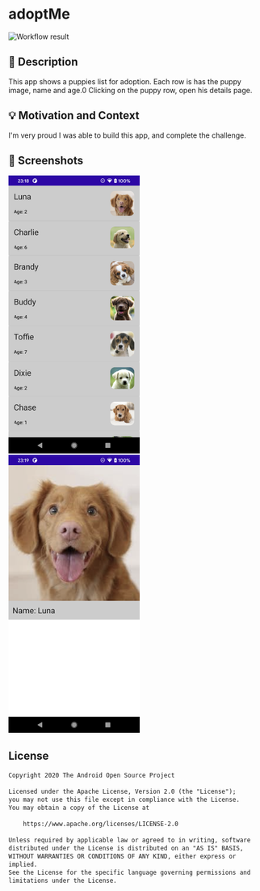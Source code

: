 # adoptMe

![Workflow result](https://github.com/eranio/adopMe/workflows/Check/badge.svg)


## :scroll: Description
This app shows a puppies list for adoption. Each row is has the puppy image, name and age.0
Clicking on the puppy row, open his details page.


## :bulb: Motivation and Context
I'm very proud I was able to build this app, and complete the challenge.


## :camera_flash: Screenshots
<img src="/results/screenshot_1.png" width="260">&emsp;<img src="/results/screenshot_2.png" width="260">

## License
```
Copyright 2020 The Android Open Source Project

Licensed under the Apache License, Version 2.0 (the "License");
you may not use this file except in compliance with the License.
You may obtain a copy of the License at

    https://www.apache.org/licenses/LICENSE-2.0

Unless required by applicable law or agreed to in writing, software
distributed under the License is distributed on an "AS IS" BASIS,
WITHOUT WARRANTIES OR CONDITIONS OF ANY KIND, either express or implied.
See the License for the specific language governing permissions and
limitations under the License.
```